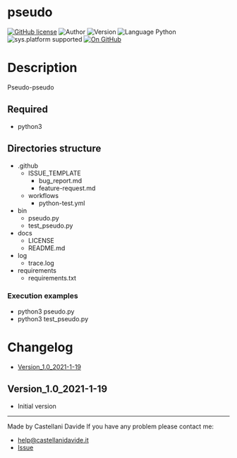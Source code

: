 # pseudo
[![GitHub license](https://img.shields.io/badge/license-GNU-green?style=flat)](https://github.com/CastellaniDavide/cpp-pseudo/blob/master/LICENSE) ![Author](https://img.shields.io/badge/author-Castellani%20Davide-green?style=flat) ![Version](https://img.shields.io/badge/version-v1.0-blue?style=flat) ![Language Python](https://img.shields.io/badge/language-Python-yellowgreen?style=flat) ![sys.platform supported](https://img.shields.io/badge/OS%20platform%20supported-Linux,%20Windows%20&%20Mac%20OS-blue?style=flat) [![On GitHub](https://img.shields.io/badge/on%20GitHub-True-green?style=flat&logo=github)](https://github.com/CastellaniDavide/pseudo)

# Description
Pseudo-pseudo

## Required
 - python3
 
## Directories structure
 - .github
   - ISSUE_TEMPLATE
     - bug_report.md
     - feature-request.md
   - workflows
     - python-test.yml
 - bin
   - pseudo.py
   - test_pseudo.py
 - docs
   - LICENSE
   - README.md
 - log
   - trace.log
 - requirements
   - requirements.txt
   
### Execution examples
 - python3 pseudo.py
 - python3 test_pseudo.py

# Changelog
 - [Version_1.0_2021-1-19](#Version_10_2021-1-19)

## Version_1.0_2021-1-19
 - Initial version

---
Made by Castellani Davide 
If you have any problem please contact me:
- help@castellanidavide.it
- [Issue](https://github.com/CastellaniDavide/pseudo/issues)
